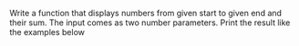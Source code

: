 Write a function that displays numbers from given start to given end and their sum. The input comes as two number parameters. Print the result like the examples below
